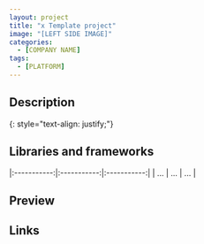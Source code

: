 ```yaml
---
layout: project
title: "x Template project"
image: "[LEFT SIDE IMAGE]"
categories:
  - [COMPANY NAME]
tags:
  - [PLATFORM]
---
```


## Description

<!-- [ADD DESCRIPTION] -->

{: style="text-align: justify;"}


## Libraries and frameworks

|:-----------:|:-----------:|:-----------:|
|     ...     |     ...     |     ...     |


## Preview

<!-- [ADD SCREENSHOTS]
{% capture images %}
    {{ site.url }}/images/projects/[PROJECT NAME]/[FILE]
	{{ site.url }}/images/projects/[PROJECT NAME]/[FILE]
{% endcapture %}
{% include gallery images=images caption="[CAPTION]" cols=[NUMBER OF COLUMNS] %}

{% capture images %}
	{{ site.url }}/images/projects/[PROJECT NAME]/[FILE]
	{{ site.url }}/images/projects/[PROJECT NAME]/[FILE]
{% endcapture %}
{% include gallery images=images caption="[CAPTION]" cols=[NUMBER OF COLUMNS] %}
-->

## Links

<!-- [ADD LINKS TO TRY THIS, GOOGLE PLAY / GITHUB / ...] -->

<!-- Gogole Play badge
<a class='badge' target='_blank' href='https://play.google.com/store/apps/details?id=[PACKAGE ID]'>
  <img alt='Get it on Google Play'
       src='https://play.google.com/intl/en_us/badges/images/generic/en_badge_web_generic.png'/>
</a>
{: .badge}
-->
